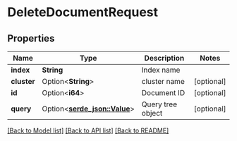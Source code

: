 # DeleteDocumentRequest

## Properties

Name | Type | Description | Notes
------------ | ------------- | ------------- | -------------
**index** | **String** | Index name | 
**cluster** | Option<**String**> | cluster name | [optional]
**id** | Option<**i64**> | Document ID | [optional]
**query** | Option<[**serde_json::Value**](.md)> | Query tree object | [optional]

[[Back to Model list]](../README.md#documentation-for-models) [[Back to API list]](../README.md#documentation-for-api-endpoints) [[Back to README]](../README.md)


